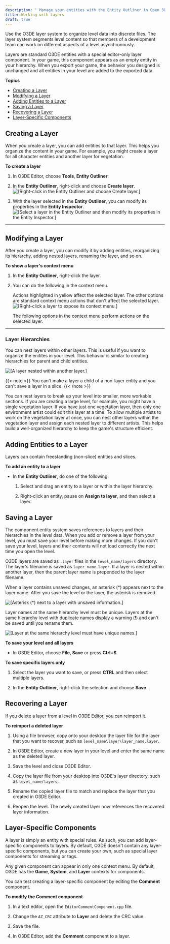 ```yaml
---
description: ' Manage your entities with the Entity Outliner in Open 3D Engine. '
title: Working with Layers
draft: true
---
```


Use the O3DE layer system to organize level data into discrete files. The layer system segments level content so that members of a development team can work on different aspects of a level asynchronously.

Layers are standard O3DE entities with a special editor-only layer component. In your game, this component appears as an empty entity in your hierarchy. When you export your game, the behavior you designed is unchanged and all entities in your level are added to the exported data.

**Topics**
+ [Creating a Layer](#creating-layers)
+ [Modifying a Layer](#modifying-layers)
+ [Adding Entities to a Layer](#adding-entities-to-layers)
+ [Saving a Layer](#saving-layers)
+ [Recovering a Layer](#recovering-layers)
+ [Layer-Specific Components](#layer-specific-components)

## Creating a Layer 

When you create a layer, you can add entities to that layer. This helps you organize the content in your game. For example, you might create a layer for all character entities and another layer for vegetation.

**To create a layer**

1. In O3DE Editor, choose **Tools**, **Entity Outliner**.

1. In the **Entity Outliner**, right-click and choose **Create layer**.
![\[Right-click in the Entity Outliner and choose Create layer.\]](/images/user-guide/component/entity_system/creating-layers.png)

1. With the layer selected in the **Entity Outliner**, you can modify its properties in the **Entity Inspector**.
![\[Select a layer in the Entity Outliner and then modify its properties in the Entity Inspector.\]](/images/user-guide/component/entity_system/modifying-layers-inspector.png)
****


## Modifying a Layer 

After you create a layer, you can modify it by adding entities, reorganizing its hierarchy, adding nested layers, renaming the layer, and so on.

**To show a layer's context menu**

1. In the **Entity Outliner**, right-click the layer.

1. You can do the following in the context menu.

   Actions highlighted in yellow affect the selected layer. The other options are standard context menu actions that don't affect the selected layer.
![\[Right-click a layer to expose its context menu.\]](/images/user-guide/component/entity_system/modifying-layers.png)

   The following options in the context menu perform actions on the selected layer.
****


### Layer Hierarchies 

You can nest layers within other layers. This is useful if you want to organize the enitites in your level. This behavior is similar to creating hierarchies for parent and child entities.

![\[A layer nested within another layer.\]](/images/user-guide/component/entity_system/layer-hierarchies.png)

{{< note >}}
You can't make a layer a child of a non-layer entity and you can't save a layer in a slice.
{{< /note >}}

You can nest layers to break up your level into smaller, more workable sections. If you are creating a large level, for example, you might have a single vegetation layer. If you have just one vegetation layer, then only one environment artist could edit this layer at a time. To allow multiple artists to work on the vegetation layer at once, you can nest other layers within the vegetation layer and assign each nested layer to different artists. This helps build a well-organized hierarchy to keep the game's structure efficient.

## Adding Entities to a Layer 

Layers can contain freestanding (non-slice) entities and slices.

**To add an entity to a layer**
+ In the **Entity Outliner**, do one of the following:

  1. Select and drag an entity to a layer or within the layer hierarchy.

  1. Right-click an entity, pause on **Assign to layer**, and then select a layer.

## Saving a Layer 

The component entity system saves references to layers and their hierarchies in the level data. When you add or remove a layer from your level, you must save your level before making more changes. If you don't save your level, layers and their contents will not load correctly the next time you open the level.

O3DE layers are saved as `.layer` files in the `level_name/layers` directory. The layer's filename is saved as `layer_name.layer`. If a layer is nested within another layer, then the parent layer name is prepended to the layer filename.

When a layer contains unsaved changes, an asterisk (\*) appears next to the layer name. After you save the level or the layer, the asterisk is removed.

![\[Asterisk (*) next to a layer with unsaved information.\]](/images/shared/shared-saving-layers.png)

Layer names at the same hierarchy level must be unique. Layers at the same hierarchy level with duplicate names display a warning (**\!**) and can't be saved until you rename them.

![\[Layer at the same hierarchy level must have unique names.\]](/images/user-guide/component/entity_system/saving-layers-duplicate.png)

**To save your level and all layers**
+ In O3DE Editor, choose **File**, **Save** or press **Ctrl+S**.

**To save specific layers only**

1. Select the layer you want to save, or press **CTRL** and then select multiple layers.

1. In the **Entity Outliner**, right-click the selection and choose **Save**.

## Recovering a Layer 

If you delete a layer from a level in O3DE Editor, you can reimport it.

**To reimport a deleted layer**

1. Using a file browser, copy onto your desktop the layer file for the layer that you want to recover, such as `level_name\layer\layer_name.layer`.

1. In O3DE Editor, create a new layer in your level and enter the same name as the deleted layer.

1. Save the level and close O3DE Editor.

1. Copy the layer file from your desktop into O3DE's layer directory, such as `level_name/layers`.

1. Rename the copied layer file to match and replace the layer that you created in O3DE Editor.

1. Reopen the level. The newly created layer now references the recovered layer information.

## Layer-Specific Components 

A layer is simply an entity with special rules. As such, you can add layer-specific components to layers. By default, O3DE doesn't contain any layer-specific components, but you can create your own, such as special layer components for streaming or tags.

Any given component can appear in only one context menu. By default, O3DE has the **Game**, **System**, and **Layer** contexts for components.

You can test creating a layer-specific component by editing the **Comment** component.

**To modify the Comment component**

1. In a text editor, open the `EditorCommentComponent.cpp` file.

1. Change the `AZ_CRC` attribute to **Layer** and delete the CRC value.

1. Save the file.

1. In O3DE Editor, add the **Comment** component to a layer.
